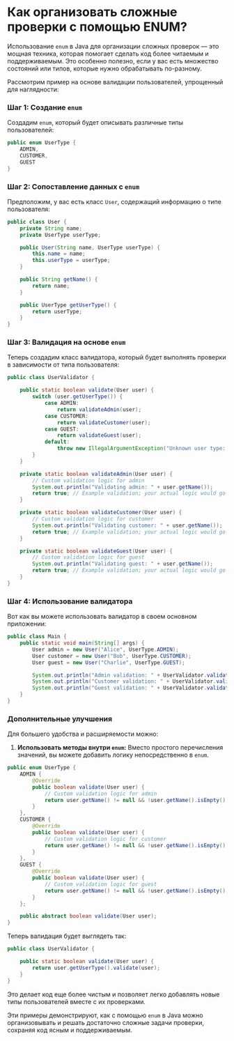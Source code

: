 # Как организовать сложные проверки с помощью ENUM?

Использование `enum` в Java для организации сложных проверок — это мощная техника, которая помогает сделать код более читаемым и поддерживаемым. Это особенно полезно, если у вас есть множество состояний или типов, которые нужно обрабатывать по-разному.

Рассмотрим пример на основе валидации пользователей, упрощенный для наглядности:

### Шаг 1: Создание `enum` 
Создадим `enum`, который будет описывать различные типы пользователей:

```java
public enum UserType {
    ADMIN,
    CUSTOMER,
    GUEST
}
```

### Шаг 2: Сопоставление данных с `enum`
Предположим, у вас есть класс `User`, содержащий информацию о типе пользователя:

```java
public class User {
    private String name;
    private UserType userType;

    public User(String name, UserType userType) {
        this.name = name;
        this.userType = userType;
    }

    public String getName() {
        return name;
    }

    public UserType getUserType() {
        return userType;
    }
}
```

### Шаг 3: Валидация на основе `enum`
Теперь создадим класс валидатора, который будет выполнять проверки в зависимости от типа пользователя:

```java
public class UserValidator {

    public static boolean validate(User user) {
        switch (user.getUserType()) {
            case ADMIN:
                return validateAdmin(user);
            case CUSTOMER:
                return validateCustomer(user);
            case GUEST:
                return validateGuest(user);
            default:
                throw new IllegalArgumentException("Unknown user type: " + user.getUserType());
        }
    }

    private static boolean validateAdmin(User user) {
        // Custom validation logic for admin
        System.out.println("Validating admin: " + user.getName());
        return true; // Example validation; your actual logic would go here
    }

    private static boolean validateCustomer(User user) {
        // Custom validation logic for customer
        System.out.println("Validating customer: " + user.getName());
        return true; // Example validation; your actual logic would go here
    }

    private static boolean validateGuest(User user) {
        // Custom validation logic for guest
        System.out.println("Validating guest: " + user.getName());
        return true; // Example validation; your actual logic would go here
    }
}
```

### Шаг 4: Использование валидатора

Вот как вы можете использовать валидатор в своем основном приложении:

```java
public class Main {
    public static void main(String[] args) {
        User admin = new User("Alice", UserType.ADMIN);
        User customer = new User("Bob", UserType.CUSTOMER);
        User guest = new User("Charlie", UserType.GUEST);

        System.out.println("Admin validation: " + UserValidator.validate(admin));
        System.out.println("Customer validation: " + UserValidator.validate(customer));
        System.out.println("Guest validation: " + UserValidator.validate(guest));
    }
}
```

### Дополнительные улучшения

Для большего удобства и расширяемости можно:

1. **Использовать методы внутри `enum`:** Вместо простого перечисления значений, вы можете добавить логику непосредственно в `enum`.
   
```java
public enum UserType {
    ADMIN {
        @Override
        public boolean validate(User user) {
            // Custom validation logic for admin
            return user.getName() != null && !user.getName().isEmpty();
        }
    },
    CUSTOMER {
        @Override
        public boolean validate(User user) {
            // Custom validation logic for customer
            return user.getName() != null && !user.getName().isEmpty();
        }
    },
    GUEST {
        @Override
        public boolean validate(User user) {
            // Custom validation logic for guest
            return user.getName() != null && !user.getName().isEmpty();
        }
    };

    public abstract boolean validate(User user);
}
```

Теперь валидация будет выглядеть так:

```java
public class UserValidator {

    public static boolean validate(User user) {
        return user.getUserType().validate(user);
    }
}
```

Это делает код еще более чистым и позволяет легко добавлять новые типы пользователей вместе с их проверками.

Эти примеры демонстрируют, как с помощью `enum` в Java можно организовывать и решать достаточно сложные задачи проверки, сохраняя код ясным и поддерживаемым.